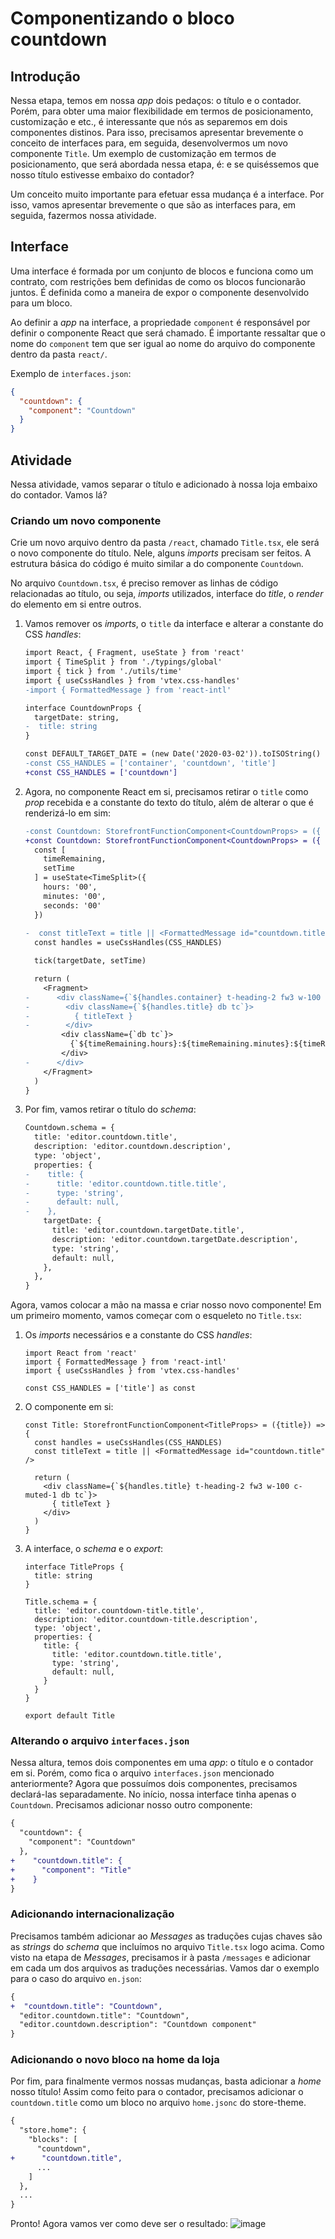 # Componentizando o bloco countdown

## Introdução
Nessa etapa, temos em nossa *app* dois pedaços: o título e o contador. Porém, para obter uma maior flexibilidade em termos de posicionamento, customização e etc., é interessante que nós as separemos em dois componentes distinos. Para isso, precisamos apresentar brevemente o conceito de interfaces para, em seguida, desenvolvermos um novo componente `Title`. Um exemplo de customização em termos de posicionamento, que será abordada nessa etapa, é: e se quiséssemos que nosso título estivesse embaixo do contador?

Um conceito muito importante para efetuar essa mudança é a interface. Por isso, vamos apresentar brevemente o que são as interfaces para, em seguida, fazermos nossa atividade.

## Interface
Uma interface é formada por um conjunto de blocos e funciona como um contrato, com restrições bem definidas de como os blocos funcionarão juntos. É definida como a maneira de expor o componente desenvolvido para um bloco. 

Ao definir a *app* na interface, a propriedade `component` é responsável por definir o componente React que será chamado. É importante ressaltar que o nome do `component` tem que ser igual ao nome do arquivo do componente dentro da pasta `react/`.

Exemplo de `interfaces.json`:
```json
{
  "countdown": {
    "component": "Countdown"
  }
}
```

## Atividade
Nessa atividade, vamos separar o título e adicionado à nossa loja embaixo do contador. Vamos lá?
### Criando um novo componente
Crie um novo arquivo dentro da pasta `/react`, chamado `Title.tsx`, ele será o novo componente do título. Nele, alguns *imports* precisam ser feitos. A estrutura básica do código é muito similar a do componente `Countdown`.

No arquivo `Countdown.tsx`, é preciso remover as linhas de código relacionadas ao título, ou seja, *imports* utilizados, interface do *title*, o *render* do elemento em si entre outros.

1. Vamos remover os *imports*, o `title` da interface e alterar a constante do CSS *handles*:
    ```diff
    import React, { Fragment, useState } from 'react'
    import { TimeSplit } from './typings/global'
    import { tick } from './utils/time'
    import { useCssHandles } from 'vtex.css-handles'
    -import { FormattedMessage } from 'react-intl'

    interface CountdownProps {
      targetDate: string,
    -  title: string
    }

    const DEFAULT_TARGET_DATE = (new Date('2020-03-02')).toISOString()
    -const CSS_HANDLES = ['container', 'countdown', 'title']
    +const CSS_HANDLES = ['countdown']
    ```
2. Agora, no componente React em si, precisamos retirar o `title` como *prop* recebida e a constante do texto do título, além de alterar o que é renderizá-lo em sim:
    ```diff
    -const Countdown: StorefrontFunctionComponent<CountdownProps> = ({ title, targetDate = DEFAULT_TARGET_DATE }) => {
    +const Countdown: StorefrontFunctionComponent<CountdownProps> = ({ targetDate = DEFAULT_TARGET_DATE }) => {
      const [
        timeRemaining, 
        setTime
      ] = useState<TimeSplit>({
        hours: '00', 
        minutes: '00', 
        seconds: '00'
      })
      
    -  const titleText = title || <FormattedMessage id="countdown.title" /> 
      const handles = useCssHandles(CSS_HANDLES)

      tick(targetDate, setTime)

      return (
        <Fragment>
    -      <div className={`${handles.container} t-heading-2 fw3 w-100 pt7 pb6 c-muted-1`}>
    -        <div className={`${handles.title} db tc`}>
    -          { titleText }
    -        </div>
            <div className={`db tc`}>
              {`${timeRemaining.hours}:${timeRemaining.minutes}:${timeRemaining.seconds}`}
            </div>
    -      </div>
        </Fragment>
      )
    }
    ```
3. Por fim, vamos retirar o título do *schema*:
    ```diff
    Countdown.schema = {
      title: 'editor.countdown.title',
      description: 'editor.countdown.description',
      type: 'object',
      properties: {
    -    title: { 
    -      title: 'editor.countdown.title.title',
    -      type: 'string',
    -      default: null,
    -    },
        targetDate: {
          title: 'editor.countdown.targetDate.title',
          description: 'editor.countdown.targetDate.description',
          type: 'string',
          default: null,
        },
      },
    }
    ```

Agora, vamos colocar a mão na massa e criar nosso novo componente! Em um primeiro momento, vamos começar com o esqueleto no `Title.tsx`:

1. Os *imports* necessários e a constante do CSS *handles*:
    ```tsx
    import React from 'react'
    import { FormattedMessage } from 'react-intl'
    import { useCssHandles } from 'vtex.css-handles'

    const CSS_HANDLES = ['title'] as const 
    ```
2. O componente em si:
    ```tsx
    const Title: StorefrontFunctionComponent<TitleProps> = ({title}) => {
      const handles = useCssHandles(CSS_HANDLES)
      const titleText = title || <FormattedMessage id="countdown.title" /> 

      return (
        <div className={`${handles.title} t-heading-2 fw3 w-100 c-muted-1 db tc`}>
          { titleText }
        </div> 
      )
    }
    ```
3. A interface, o *schema* e o *export*:
    ```tsx
    interface TitleProps {
      title: string
    }
      
    Title.schema = {
      title: 'editor.countdown-title.title',
      description: 'editor.countdown-title.description',
      type: 'object',
      properties: {
        title: { 
          title: 'editor.countdown.title.title',
          type: 'string',
          default: null,
        }
      }
    }
      
    export default Title
    ```

### Alterando o arquivo `interfaces.json`
  Nessa altura, temos dois componentes em uma *app*: o título e o contador em si. Porém, como fica o arquivo `interfaces.json` mencionado anteriormente? Agora que possuímos dois componentes, precisamos declará-las separadamente. No início, nossa interface tinha apenas o `Countdown`. Precisamos adicionar nosso outro componente:
  ```diff
  {
    "countdown": {
      "component": "Countdown"
    },
+    "countdown.title": {
+      "component": "Title"
+    }
  }
  ```

### Adicionando internacionalização

Precisamos também adicionar ao *Messages* as traduções cujas chaves são as *strings* do *schema* que incluímos no arquivo `Title.tsx` logo acima. Como visto na etapa de *Messages*, precisamos ir à pasta `/messages` e adicionar em cada um dos arquivos as traduções necessárias. Vamos dar o exemplo para o caso do arquivo `en.json`:
```diff
{
+  "countdown.title": "Countdown",
  "editor.countdown.title": "Countdown",
  "editor.countdown.description": "Countdown component"
}
```

### Adicionando o novo bloco na home da loja
Por fim, para finalmente vermos nossas mudanças, basta adicionar a *home* nosso título! Assim como feito para o contador, precisamos adicionar o `countdown.title` como um bloco no arquivo `home.jsonc` do store-theme.
```diff
{
  "store.home": {
    "blocks": [
      "countdown",
+      "countdown.title",
      ...
    ]
  },
  ...
}     
```

Pronto! Agora vamos ver como deve ser o resultado:
![image](https://user-images.githubusercontent.com/19495917/75560163-6d294d80-5a23-11ea-859d-35a8239ddfad.png)

